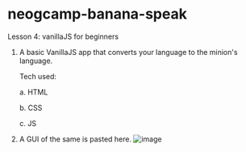 # neogcamp-banana-speak
Lesson 4: vanillaJS for beginners

1. A basic VanillaJS app that converts your language to the minion's language.

   Tech used:

    a. HTML

    b. CSS

    c. JS
  
2. A GUI of the same is pasted here.
![image](https://user-images.githubusercontent.com/56500938/205605251-80d8fa5b-b04c-4b5b-9acc-9ea72f79ff22.png)
